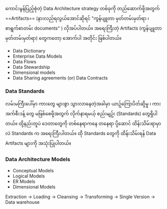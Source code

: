ကောင်းမွန်ပြည့်စုံတဲ့ Data Architecture strategy တစ်ခုကို တည်ဆောက်ဖို့အတွက် ==Artifacts== (နားလည်ရလွယ်အောင်ဆိုရင် "ကွန်ပျူတာ မှတ်တမ်းမှတ်ရာ ၊ စာရွက်စာတမ်း documents" ) လိုအပ်ပါတယ်။ အရေးကြီးတဲ့ Artifacts (ကွန်ပျူတာ မှတ်တမ်းမှတ်ရာ) တွေကတော့ အောက်ပါ အတိုင်း ဖြစ်ပါတယ်။
- Data Dictionary
- Enterprise Data Models
- Data Flows
- Data Stewardship
- Dimensional models
- Data Sharing agreements (or) Data Contracts

### Data Standards
လမ်းမကြီးပေါ်မှာ ကားတွေ များစွာ သွားလာနေတဲ့အခါမှာ ယာဥ်ကြောပိတ်ဆို့မှု ၊ ကားအက်စီးဒန့် တွေ မဖြစ်စေဖို့အတွက် လိုက်နာရမယ့် စည်းမျဥ်း (Standards) တွေရှိပါတယ်။ ထို့နည်းတူပဲ ဒေတာတွေကို တစ်နေရာကနေ တနေရာ ပို့ဆောင် ထိန်းသိမ်းရာမှာလဲ Standards က အရေးကြီးပါတယ်။ ထို Standards တွေကို ထိန်းသိမ်းရန် Data Artifacts များကို အသုံးပြုပါတယ်။

### Data Architecture Models
- Conceptual Models
- Logical Models
- ER Models
- Dimensional Models

Extraction -> Loading -> Cleansing -> Transforming -> Single Version -> Data warehouse